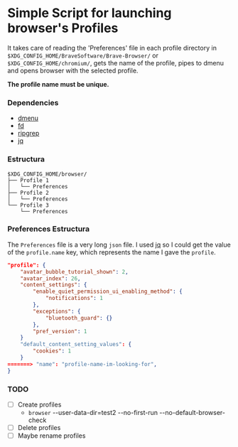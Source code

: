 # Simple Script for launching browser's Profiles

It takes care of reading the 'Preferences' file in each profile directory in `$XDG_CONFIG_HOME/BraveSoftware/Brave-Browser/` or `$XDG_CONFIG_HOME/chromium/`, gets the name of the profile, pipes to dmenu and opens browser with the selected profile.

__The profile name must be unique.__

### Dependencies

- [dmenu](https://tools.suckless.org/dmenu/)
- [fd](https://github.com/sharkdp/fd)
- [ripgrep](https://github.com/BurntSushi/ripgrep)
- [jq](https://github.com/stedolan/jq)

### Estructura

```
$XDG_CONFIG_HOME/browser/
├── Profile 1
│   └── Preferences
├── Profile 2
│   └── Preferences
└── Profile 3
    └── Preferences
```


### Preferences Estructura

The `Preferences` file is a very long `json` file. I used [jq](https://github.com/stedolan/jq) so I could get the value of the `profile.name` key, which represents the name I gave the `profile`.

```json
"profile": {
    "avatar_bubble_tutorial_shown": 2,
    "avatar_index": 26,
    "content_settings": {
        "enable_quiet_permission_ui_enabling_method": {
            "notifications": 1
        },
        "exceptions": {
            "bluetooth_guard": {}
        },
        "pref_version": 1
    }
    "default_content_setting_values": {
        "cookies": 1
    }
=======> "name": "profile-name-im-looking-for",
}
```

### TODO
- [ ] Create profiles
    - `browser` --user-data-dir=test2 --no-first-run --no-default-browser-check
- [ ] Delete profiles
- [ ] Maybe rename profiles
